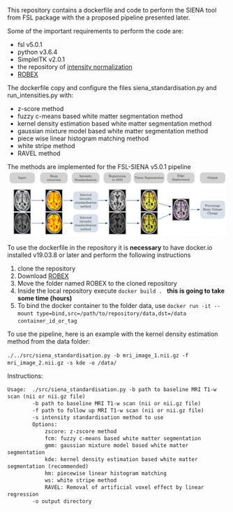 This repository contains a dockerfile and code to perform the SIENA tool from FSL  package with the a proposed pipeline presented later.

Some of the important requirements to perform the code are:
- fsl v5.0.1
- python v3.6.4
- SimpleITK v2.0.1
- the repository of [intensity normalization](https://github.com/jcreinhold/intensity-normalization)
- [ROBEX](https://www.nitrc.org/projects/robex/)

The dockerfile copy and configure the files siena_standardisation.py and run_intensities.py with:

- z-score method
- fuzzy c-means based white matter segmentation method
- kernel density estimation based white matter segmentation method
- gaussian mixture model based white matter segmentation method
- piece wise linear histogram matching method
- white stripe method
- RAVEL method

The methods are implemented for the FSL-SIENA v5.0.1 pipeline ![pipeline](/pipeline.png)

To use the dockerfile in the repository it is **necessary** to have docker.io installed v19.03.8 or later and perform the following instructions

1. clone the repository
2. Download [ROBEX](https://www.nitrc.org/projects/robex/)
3. Move the folder named ROBEX to the cloned repository
4. Inside the local repository execute ```docker build . ``` 
**this is going to take some time (hours)**
5. To bind the docker container to the folder data, use 
```docker run -it --mount type=bind,src=/path/to/repository/data,dst=/data container_id_or_tag```

To use the pipeline, here is an example with the kernel density estimation method from the data folder:

``` ./../src/siena_standardisation.py -b mri_image_1.nii.gz -f mri_image_2.nii.gz -s kde -o /data/ ```

Instructions:

```
Usage:  ./src/siena_standardisation.py -b path to baseline MRI T1-w scan (nii or nii.gz file)
        -b path to baseline MRI T1-w scan (nii or nii.gz file)
        -f path to follow up MRI T1-w scan (nii or nii.gz file)
        -s intensity standardisation method to use
        Options:
            zscore: z-zscore method
            fcm: fuzzy c-means based white matter segmentation
            gmm: gaussian mixture model based white matter segmentation
            kde: kernel density estimation based white matter segmentation (recommended)
            hm: piecewise linear histogram matching
            ws: white stripe method 
            RAVEL: Removal of artificial voxel effect by linear regression
        -o output directory

```
